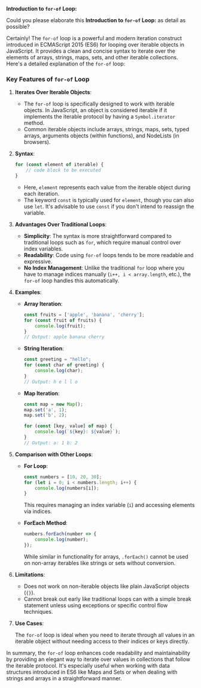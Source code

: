 **Introduction to `for-of` Loop:**

Could you please elaborate this **Introduction to `for-of` Loop:** as detail as possible?


Certainly! The `for-of` loop is a powerful and modern iteration construct introduced in ECMAScript 2015 (ES6) for looping over iterable objects in JavaScript. It provides a clean and concise syntax to iterate over the elements of arrays, strings, maps, sets, and other iterable collections. Here's a detailed explanation of the `for-of` loop:

### Key Features of `for-of` Loop

1. **Iterates Over Iterable Objects**:
   - The `for-of` loop is specifically designed to work with iterable objects. In JavaScript, an object is considered iterable if it implements the iterable protocol by having a `Symbol.iterator` method.
   - Common iterable objects include arrays, strings, maps, sets, typed arrays, arguments objects (within functions), and NodeLists (in browsers).

2. **Syntax**:
   ```javascript
   for (const element of iterable) {
       // code block to be executed
   }
   ```
   - Here, `element` represents each value from the iterable object during each iteration.
   - The keyword `const` is typically used for `element`, though you can also use `let`. It's advisable to use `const` if you don't intend to reassign the variable.

3. **Advantages Over Traditional Loops**:
   - **Simplicity**: The syntax is more straightforward compared to traditional loops such as `for`, which require manual control over index variables.
   - **Readability**: Code using `for-of` loops tends to be more readable and expressive.
   - **No Index Management**: Unlike the traditional `for` loop where you have to manage indices manually (`i++, i < array.length`, etc.), the `for-of` loop handles this automatically.

4. **Examples**:

   - **Array Iteration**:
     ```javascript
     const fruits = ['apple', 'banana', 'cherry'];
     for (const fruit of fruits) {
         console.log(fruit);
     }
     // Output: apple banana cherry
     ```

   - **String Iteration**:
     ```javascript
     const greeting = "hello";
     for (const char of greeting) {
         console.log(char);
     }
     // Output: h e l l o
     ```

   - **Map Iteration**:
     ```javascript
     const map = new Map();
     map.set('a', 1);
     map.set('b', 2);

     for (const [key, value] of map) {
         console.log(`${key}: ${value}`);
     }
     // Output: a: 1 b: 2
     ```

5. **Comparison with Other Loops**:
   
   - **For Loop**: 
      ```javascript
      const numbers = [10, 20, 30];
      for (let i = 0; i < numbers.length; i++) {
          console.log(numbers[i]);
      }
      ```
      This requires managing an index variable (`i`) and accessing elements via indices.

   - **ForEach Method**:
      ```javascript
      numbers.forEach(number => {
          console.log(number);
      });
      ```
      While similar in functionality for arrays, `.forEach()` cannot be used on non-array iterables like strings or sets without conversion.

6. **Limitations**:

    - Does not work on non-iterable objects like plain JavaScript objects (`{}`).
    - Cannot break out early like traditional loops can with a simple break statement unless using exceptions or specific control flow techniques.

7. **Use Cases**:

    The `for-of` loop is ideal when you need to iterate through all values in an iterable object without needing access to their indices or keys directly.

In summary, the `for-of` loop enhances code readability and maintainability by providing an elegant way to iterate over values in collections that follow the iterable protocol. It's especially useful when working with data structures introduced in ES6 like Maps and Sets or when dealing with strings and arrays in a straightforward manner.